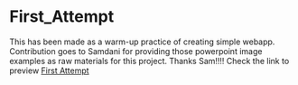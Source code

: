 # First_Attempt
This has been made as a warm-up practice of creating simple webapp.
Contribution goes to Samdani for providing those powerpoint image examples as raw materials
for this project. 
Thanks Sam!!!!
Check the link to preview [First Attempt](https://Prtmmoon.github.io/First_Attempt)
